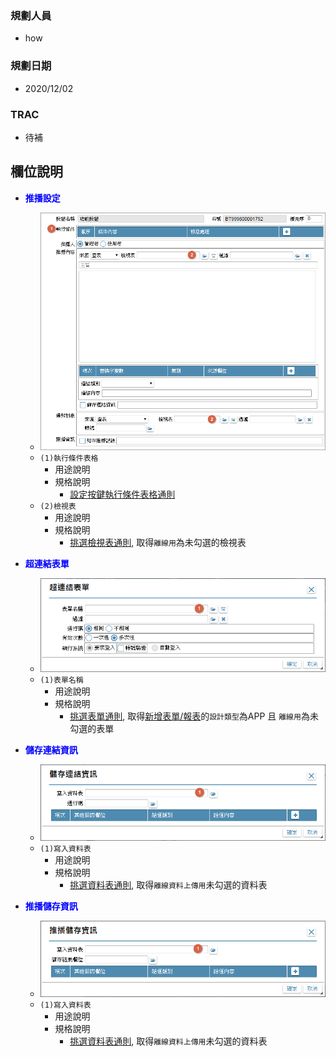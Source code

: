 ### <div id="user">規劃人員</div>
* how

### <div id="updatedate">規劃日期</div>
* 2020/12/02

### <div id="trac">TRAC</div>
* <ps>待補</ps> 

## <div id="object-desc">欄位說明</div>
* <p id="fieldbreak1" style="color:blue;font-weight:bold">推播設定</p>

    * ![pic][image_BAMAENotice]
    * `(1)執行條件表格`
        * 用途說明
        * 規格說明
            * [設定按鍵執行條件表格通則][link_ruledialog11]
    * `(2)檢視表`
        * 用途說明
        * 規格說明
            * [挑選檢視表通則][link_ruledialog4], 取得`離線用`為未勾選的檢視表

* <p id="fieldbreak2" style="color:blue;font-weight:bold">超連結表單</p>

    * ![pic][image_BAMAENotice_LinkForm]
    * `(1)表單名稱`
        * 用途說明
        * 規格說明
            * [挑選表單通則][link_ruledialog6], 取得[新增表單/報表][link_AddFormReport]的`設計類型`為APP 且 `離線用`為未勾選的表單

* <p id="fieldbreak3" style="color:blue;font-weight:bold">儲存連結資訊</p>

    * ![pic][image_BAMAENotice_SaveLink]
    * `(1)寫入資料表`
        * 用途說明
        * 規格說明
            * [挑選資料表通則][link_ruledialog3], 取得`離線資料上傳用`未勾選的資料表

* <p id="fieldbreak4" style="color:blue;font-weight:bold">推播儲存資訊</p>            

    * ![pic][image_BAMAENotice_SaveMAENotice]
    * `(1)寫入資料表`
        * 用途說明
        * 規格說明
            * [挑選資料表通則][link_ruledialog3], 取得`離線資料上傳用`未勾選的資料表

<!-- 圖片 -->
[image_BAMAENotice]:attachment/BAMAENotice.png
[image_BAMAENotice_LinkForm]:attachment/BAMAENotice_LinkForm.png "超連結表單"
[image_BAMAENotice_SaveLink]:attachment/BAMAENotice_SaveLink.png "儲存連結資訊"
[image_BAMAENotice_SaveMAENotice]:attachment/BAMAENotice_SaveMAENotice.png "推播儲存資訊"

<!-- 超連結 -->
[link_ruledialog11]:../RulesDialog/README#ruledialog11 "共用通則_開啟單據/設定按鍵執行條件表格通則"
[link_ruledialog3]:/8.10.0/IDE/Specification/RulesDialog/README#ruledialog3 "共用通則_開啟單據/挑選資料表通則"
[link_ruledialog4]:/8.10.0/IDE/Specification/RulesDialog/README#ruledialog4 "共用通則_開啟單據/挑選檢視表通則"
[link_ruledialog6]:/8.10.0/IDE/Specification/RulesDialog/README#ruledialog6 "共用通則_開啟單據/挑選表單通則"
[link_AddFormReport]:../Home/AddFormReport "新增表單/報表"

